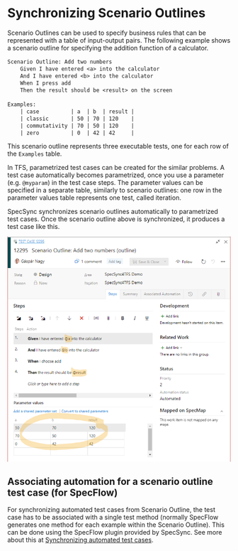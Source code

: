 # Synchronizing Scenario Outlines

Scenario Outlines can be used to specify business rules that can be represented with a table of input-output pairs. The following example shows a scenario outline for specifying the addition function of a calculator.

```text
Scenario Outline: Add two numbers
    Given I have entered <a> into the calculator
    And I have entered <b> into the calculator
    When I press add
    Then the result should be <result> on the screen

Examples: 
    | case          | a  | b  | result |
    | classic       | 50 | 70 | 120    |
    | commutativity | 70 | 50 | 120    |
    | zero          | 0  | 42 | 42     |
```

This scenario outline represents three executable tests, one for each row of the `Examples` table.

In TFS, parametrized test cases can be created for the similar problems. A test case automatically becomes parametrized, once you use a parameter \(e.g. `@myparam`\) in the test case steps. The parameter values can be specified in a separate table, similarly to scenario outlines: one row in the parameter values table represents one test, called iteration.

SpecSync synchronizes scenario outlines automatically to parametrized test cases. Once the scenario outline above is synchronized, it produces a test case like this.

![Test case synchronized from scenario outline](../.gitbook/assets/scenario-outlines-parametrized-test-case.png)

## Associating automation for a scenario outline test case \(for SpecFlow\)

For synchronizing automated test cases from Scenario Outline, the test case has to be associated with a single test method \(normally SpecFlow generates one method for each example within the Scenario Outline\). This can be done using the SpecFlow plugin provided by SpecSync. See more about this at [Synchronizing automated test cases](synchronizing-automated-test-cases.md).

